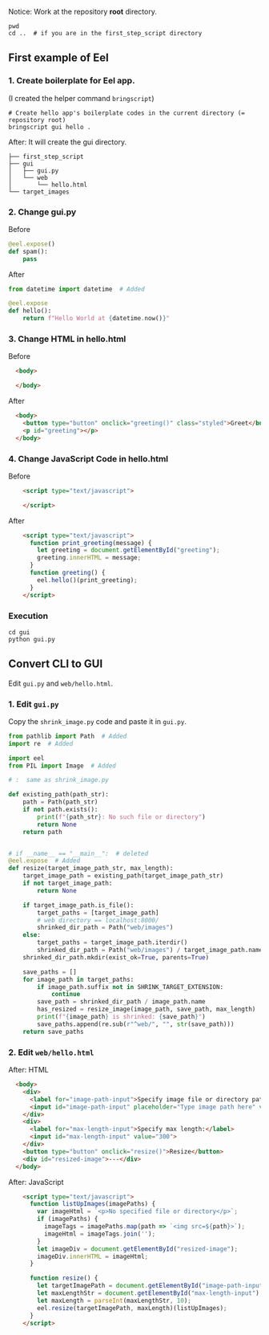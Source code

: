 Notice: Work at the repository **root** directory.

```
pwd
cd ..  # if you are in the first_step_script directory
```

## First example of Eel

### 1. Create boilerplate for Eel app.  

(I created the helper command `bringscript`)

```
# Create hello app's boilerplate codes in the current directory (= repository root)
bringscript gui hello .
```

After: It will create the gui directory.

```
├── first_step_script
├── gui
│   ├── gui.py
│   └── web
│       └── hello.html
└── target_images
```

### 2. Change gui.py

Before

```python
@eel.expose()
def spam():
    pass
```

After

```python
from datetime import datetime  # Added

@eel.expose
def hello():
    return f"Hello World at {datetime.now()}"
```

### 3. Change HTML in hello.html

Before

```html
  <body>

  </body>
```

After

```html
  <body>
    <button type="button" onclick="greeting()" class="styled">Greet</button>
    <p id="greeting"></p>
  </body>
```

### 4. Change JavaScript Code in hello.html

Before

```html
    <script type="text/javascript">

    </script>
```

After

```html
    <script type="text/javascript">
      function print_greeting(message) {
        let greeting = document.getElementById("greeting");
        greeting.innerHTML = message;
      }
      function greeting() {
        eel.hello()(print_greeting);
      }
    </script>
```

### Execution

```
cd gui
python gui.py 
```

## Convert CLI to GUI

Edit `gui.py` and `web/hello.html`.

### 1. Edit `gui.py`

Copy the `shrink_image.py` code and paste it in `gui.py`.

```python
from pathlib import Path  # Added
import re  # Added

import eel
from PIL import Image  # Added

# :  same as shrink_image.py

def existing_path(path_str):
    path = Path(path_str)
    if not path.exists():
        print(f"{path_str}: No such file or directory")
        return None
    return path


# if __name__ == "__main__":  # deleted
@eel.expose  # Added
def resize(target_image_path_str, max_length):
    target_image_path = existing_path(target_image_path_str)
    if not target_image_path:
        return None

    if target_image_path.is_file():
        target_paths = [target_image_path]
        # web directory == localhost:8000/
        shrinked_dir_path = Path("web/images")
    else:
        target_paths = target_image_path.iterdir()
        shrinked_dir_path = Path("web/images") / target_image_path.name
    shrinked_dir_path.mkdir(exist_ok=True, parents=True)

    save_paths = []
    for image_path in target_paths:
        if image_path.suffix not in SHRINK_TARGET_EXTENSION:
            continue
        save_path = shrinked_dir_path / image_path.name
        has_resized = resize_image(image_path, save_path, max_length)
        print(f"{image_path} is shrinked: {save_path}")
        save_paths.append(re.sub(r"^web/", "", str(save_path)))
    return save_paths
```

### 2. Edit `web/hello.html`

After: HTML

```HTML
  <body>
    <div>
      <label for="image-path-input">Specify image file or directory path to be resized:</label>
      <input id="image-path-input" placeholder="Type image path here" value="/Users/" size="60">
    </div>
    <div>
      <label for="max-length-input">Specify max length:</label>
      <input id="max-length-input" value="300">
    </div>
    <button type="button" onclick="resize()">Resize</button>
    <div id="resized-image">---</div>
  </body>
```

After: JavaScript

```HTML
    <script type="text/javascript">
      function listUpImages(imagePaths) {
        var imageHtml = `<p>No specified file or directory</p>`;
        if (imagePaths) {
          imageTags = imagePaths.map(path => `<img src=${path}>`);
          imageHtml = imageTags.join('');
        }
        let imageDiv = document.getElementById("resized-image");
        imageDiv.innerHTML = imageHtml;
      }

      function resize() {
        let targetImagePath = document.getElementById("image-path-input").value;
        let maxLengthStr = document.getElementById("max-length-input").value;
        let maxLength = parseInt(maxLengthStr, 10);
        eel.resize(targetImagePath, maxLength)(listUpImages);
      }
    </script>
```
